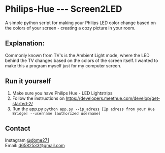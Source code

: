 # Philips-Hue --- Screen2LED
A simple python script for making your Philips LED color change based on the colors of your screen - creating a cozy picture in your room.

## Explanation:
Commonly known from TV's is the Ambient Light mode, where the LED behind the TV changes based on the colors of the screen itself. I wanted to make this a program myself just for my computer screen.

## Run it yourself
1. Make sure you have Philips Hue - LED Lightstrips
2. Follow the instructions on https://developers.meethue.com/develop/get-started-2/
3. Run the app.py
``python app.py --ip_adress [Ip adress from your Hue Bridge] --username [authorized username]``


## Contact
Instagram [@dome271](https://instagram.com/dome271)  
Email: d6582533@gmail.com
